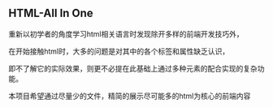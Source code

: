 ## HTML-All In One

重新以初学者的角度学习html相关语言时发现除开多样的前端开发技巧外，

在开始接触html时，大多的问题是对其中的各个标签和属性缺乏认识，

即不了解它的实际效果，则更不必提在此基础上通过多种元素的配合实现的复杂功能。

本项目希望通过尽量少的文件，精简的展示尽可能多的html为核心的前端内容